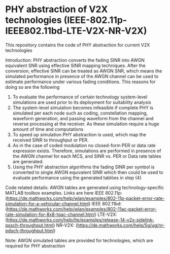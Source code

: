 # PHY abstraction of V2X technologies (IEEE-802.11p-IEEE802.11bd-LTE-V2X-NR-V2X)

This repository contains the code of PHY abstraction for current V2X technologies

Introduction:
PHY abstraction converts the fading SINR into AWGN equivalent SNR using effective SINR mapping techniques. After the conversion, effective SINR can be treated as AWGN SNR, which means the simulated performance in presence of the AWGN channel can be used to estimate performance under various fading conditions. This reasons for doing so are the following
1) To evaluate the performance of certain technology system-level simulations are used prior to its deployment for suitability analysis
2) The system-level simulation becomes infeasible if complete PHY is simulated per each node such as coding, constellation mapping, waveform generation, and passing waveform from the channel and reverse processing at the receiver. As these simulation require a huge amount of time and computations
3) To speed up simulation PHY abstraction is used, which map the received SINR to throughput or PER. 
4) As in the case of coded modulation no closed-form PER or data rate expression exists. Therefore, simulations are performed in presence of the AWGN channel for each MCS, and SINR vs. PER or Data rate tables are generated.
5) Using the PHY abstraction algorithms the fading SINR per symbol is converted to single AWGN equivalent SINR which then could be used to evaluate performance using the generated tablöes in step (4)

Code related details:
AWGN tables are generated using technology-specific MATLAB toolbox examples. Links are here
IEEE 802.11p: (https://de.mathworks.com/help/wlan/examples/802-11p-packet-error-rate-simulation-for-a-vehicular-channel.html)
IEEE 802.11bd: (https://de.mathworks.com/help/wlan/examples/802-11ac-packet-error-rate-simulation-for-8x8-tgac-channel.html)
LTE-V2X: (https://de.mathworks.com/help/lte/examples/release-14-v2x-sidelink-pssch-throughput.html)
NR-V2X: (https://de.mathworks.com/help/5g/ug/nr-pdsch-throughput.html)

Note: AWGN simulated tables are provided for technologies, which are required for PHY abstraction
